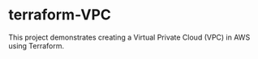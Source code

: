 # terraform-VPC
This project demonstrates creating a Virtual Private Cloud (VPC) in AWS using Terraform.

